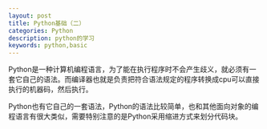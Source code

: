 ```yaml
---
layout: post
title: Python基础（二）
categories: Python
description: python的学习
keywords: python,basic
---
```


Python是一种计算机编程语言，为了能在执行程序时不会产生歧义，就必须有一套它自己的语法。而编译器也就是负责把符合语法规定的程序转换成cpu可以直接执行的机器码，然后执行。

Python也有它自己的一套语法，Python的语法比较简单，也和其他面向对象的编程语言有很大类似，需要特别注意的是Python采用缩进方式来划分代码块。